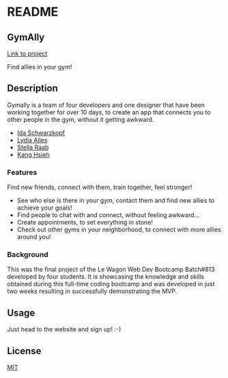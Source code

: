 # README

## GymAlly

[Link to project](http://www.gymally.fitness)

Find allies in your gym!

## Description

Gymally is a team of four developers and one designer that have been working together for over 10 days, to create an app that connects you to other people in the gym, without it getting awkward.

* [Ida Schwarzkopf](https://github.com/idaehis)
* [Lydia Alles](https://github.com/missalles)
* [Stella Raab](https://github.com/if-stella)
* [Kang Hsieh](https://github.com/kanghsieh)

### Features

Find new friends, connect with them, train together, feel stronger!
* See who else is there in your gym, contact them and find new allies to achieve your goals!
* Find people to chat with and connect, without feeling awkward...
* Create appointments, to set everything in stone!
* Check out other gyms in your neighborhood, to connect with more allies around you!

### Background

This was the final project of the Le Wagon Web Dev Bootcamp Batch#813 developed by four students.
It is showcasing the knowledge and skills obtained during this full-time coding bootcamp and was developed in just two weeks resulting in successfully demonstrating the MVP.

## Usage

Just head to the website and sign up! :-)

## License
[MIT](https://choosealicense.com/licenses/mit/)
